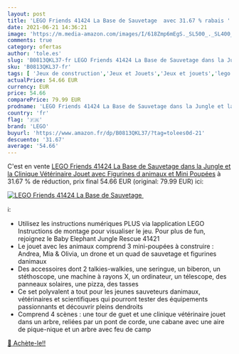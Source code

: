 ```yaml
---
layout: post
title: 'LEGO Friends 41424 La Base de Sauvetage  avec 31.67 % rabais '
date: 2021-06-21 14:36:21
image: 'https://m.media-amazon.com/images/I/618Zmp6mEgS._SL500_._SL400_.jpg'
comments: true
category: ofertas
author: 'tole.es'
slug: 'B0813QKL37-fr LEGO Friends 41424 La Base de Sauvetage dans la Jungle et...'
sku: 'B0813QKL37-fr'
tags: [ 'Jeux de construction','Jeux et Jouets','Jeux et jouets','lego', ]
actualPrice: 54.66 EUR
currency: EUR
price: 54.66
comparePrice: 79.99 EUR
prodname: 'LEGO Friends 41424 La Base de Sauvetage dans la Jungle et la Clinique Vétérinaire  Jouet avec Figurines d animaux et Mini Poupées'
country: 'fr'
flag: '🇫🇷'
brand: 'LEGO'
buyurl: 'https://www.amazon.fr/dp/B0813QKL37/?tag=tolees0d-21'
descuento: '31.67'
average: '54.66'
---
```


C'est en vente [LEGO Friends 41424 La Base de Sauvetage dans la Jungle et la Clinique Vétérinaire  Jouet avec Figurines d animaux et Mini Poupées](https://www.amazon.fr/dp/B0813QKL37/?tag=tolees0d-21)  à  31.67 % de réduction, prix final  54.66 EUR (original: 79.99 EUR) ici:

[![LEGO Friends 41424 La Base de Sauvetage ](https://m.media-amazon.com/images/I/618Zmp6mEgS._SL500_._SL400_.jpg)](https://www.amazon.fr/dp/B0813QKL37/?tag=tolees0d-21)

ℹ️:

- Utilisez les instructions numériques PLUS via lapplication LEGO Instructions de montage pour visualiser le jeu. Pour plus de fun, rejoignez le Baby Elephant Jungle Rescue 41421
- Le jouet avec les animaux comprend 3 mini-poupées à construire : Andrea, Mia & Olivia, un drone et un quad de sauvetage et figurines danimaux
- Des accessoires dont 2 talkies-walkies, une seringue, un biberon, un stéthoscope, une machine à rayons X, un ordinateur, un télescope, des panneaux solaires, une pizza, des tasses
- Ce set polyvalent a tout pour les jeunes sauveteurs danimaux, vétérinaires et scientifiques qui pourront tester des équipements passionnants et découvrir pleins dendroits
- Comprend 4 scènes : une tour de guet et une clinique vétérinaire jouet dans un arbre, reliées par un pont de corde, une cabane avec une aire de pique-nique et un arbre avec feu de camp

[🛒 Achète-le!!](https://www.amazon.fr/dp/B0813QKL37/?tag=tolees0d-21)
